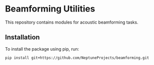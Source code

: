 # Beamforming Utilities

This repository contains modules for acoustic beamforming tasks.

## Installation

To install the package using pip, run:
```bash
pip install git+https://github.com/NeptuneProjects/beamforming.git
```